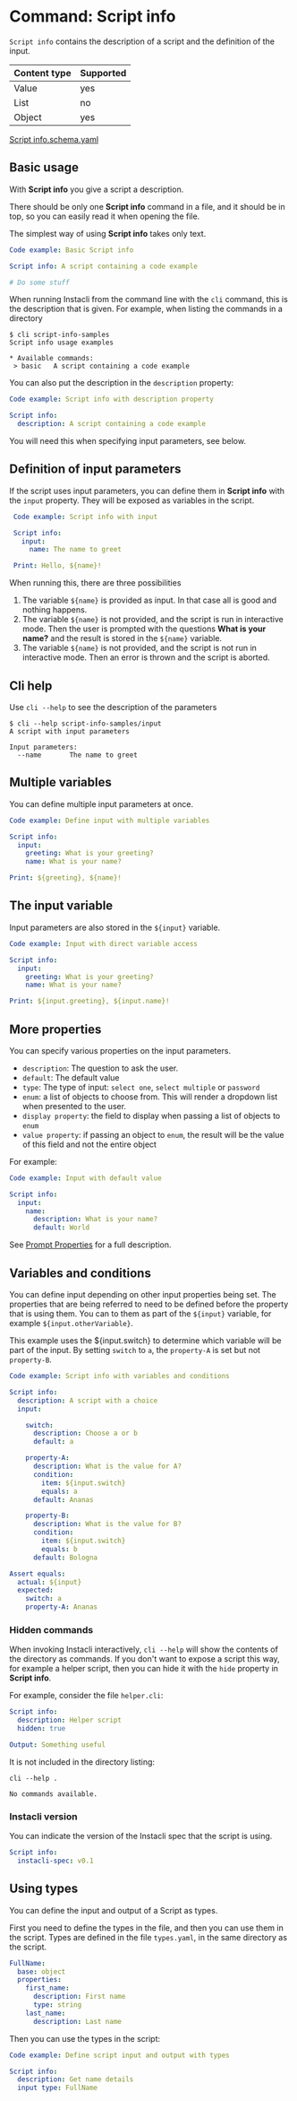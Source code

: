 # Command: Script info

`Script info` contains the description of a script and the definition of the input.

| Content type | Supported |
|--------------|-----------|
| Value        | yes       |
| List         | no        |
| Object       | yes       |

[Script info.schema.yaml](schema/Script%20info.schema.yaml)

## Basic usage

With **Script info** you give a script a description.

There should be only one **Script info** command in a file, and it should be in top, so you can easily read it when
opening the file.

The simplest way of using **Script info** takes only text.

```yaml instacli
Code example: Basic Script info

Script info: A script containing a code example

# Do some stuff
```

When running Instacli from the command line with the `cli` command, this is the description that is given. For example,
when listing the commands in a directory

```
$ cli script-info-samples 
Script info usage examples

* Available commands: 
 > basic   A script containing a code example
```

You can also put the description in the `description` property:

```yaml instacli
Code example: Script info with description property

Script info:
  description: A script containing a code example
```

You will need this when specifying input parameters, see below.

## Definition of input parameters

If the script uses input parameters, you can define them in **Script info** with the `input` property. They will be
exposed as variables in the script.

<!-- yaml instacli
${input}:
 name: world
-->

 ```yaml instacli
  Code example: Script info with input

  Script info:
    input:
      name: The name to greet

  Print: Hello, ${name}!
```

When running this, there are three possibilities

1. The variable `${name}` is provided as input. In that case all is good and nothing happens.
2. The variable `${name}` is not provided, and the script is run in interactive mode. Then the user is prompted with the
   questions **What is your name?** and the result is stored in the `${name}` variable.
3. The variable `${name}` is not provided, and the script is not run in interactive mode. Then an error is thrown and
   the script is aborted.

## Cli help

Use `cli --help` to see the description of the parameters

```
$ cli --help script-info-samples/input
A script with input parameters

Input parameters:
  --name       The name to greet
```

## Multiple variables

You can define multiple input parameters at once.

<!-- yaml instacli
${input}:
   greeting: Hello
   name: world
-->

```yaml instacli
Code example: Define input with multiple variables

Script info:
  input:
    greeting: What is your greeting?
    name: What is your name?

Print: ${greeting}, ${name}!
```

## The input variable

Input parameters are also stored in the `${input}` variable.

<!-- yaml instacli
${input}:
   greeting: Hello
   name: world
-->

```yaml instacli
Code example: Input with direct variable access

Script info:
  input:
    greeting: What is your greeting?
    name: What is your name?

Print: ${input.greeting}, ${input.name}!
```

## More properties

You can specify various properties on the input parameters.

* `description`: The question to ask the user.
* `default`: The default value
* `type`: The type of input: `select one`, `select multiple` or `password`
* `enum`: a list of objects to choose from. This will render a dropdown list when presented to the user.
* `display property`: the field to display when passing a list of objects to `enum`
* `value property`: if passing an object to `enum`, the result will be the value of this field and not the entire object

For example:

```yaml instacli
Code example: Input with default value

Script info:
  input:
    name:
      description: What is your name?
      default: World
```

See [Prompt Properties](../user-interaction/Prompt.spec.md#prompt-properties) for a full description.

## Variables and conditions

You can define input depending on other input properties being set. The properties that are being referred to need to be
defined before the property that is using them. You can to them as part of the `${input}` variable, for example
`${input.otherVariable}`.

This example uses the ${input.switch} to determine which variable will be part of the input. By setting `switch` to `a`,
the `property-A` is set but not `property-B`.

<!-- yaml instacli
${input}: { }
-->

<!-- TODO Make this run in interactive mode, so we can use 'Answers' for a more compelling example. --> 

```yaml instacli
Code example: Script info with variables and conditions

Script info:
  description: A script with a choice
  input:

    switch:
      description: Choose a or b
      default: a

    property-A:
      description: What is the value for A?
      condition:
        item: ${input.switch}
        equals: a
      default: Ananas

    property-B:
      description: What is the value for B?
      condition:
        item: ${input.switch}
        equals: b
      default: Bologna

Assert equals:
  actual: ${input}
  expected:
    switch: a
    property-A: Ananas
```

### Hidden commands

When invoking Instacli interactively, `cli --help` will show the contents of the directory as commands. If you don't
want to expose a script this way, for example a helper script, then you can hide it with the `hide` property in **Script
info**.

For example, consider the file `helper.cli`:

```yaml file:helper.cli
Script info:
  description: Helper script
  hidden: true

Output: Something useful
```

It is not included in the directory listing:

```shell cli
cli --help .
```

```output
No commands available.
```

### Instacli version

You can indicate the version of the Instacli spec that the script is using.

```yaml instacli
Script info:
  instacli-spec: v0.1
```

## Using types

You can define the input and output of a Script as types.

First you need to define the types in the file, and then you can use them in the script. Types are defined in the file
`types.yaml`, in the same directory as the script.

```yaml file:types.yaml
FullName:
  base: object
  properties:
    first_name:
      description: First name
      type: string
    last_name:
      description: Last name
```

Then you can use the types in the script:

<!-- yaml instacli
${input}:
  first_name: Alice
  last_name: Wonderland
-->

```yaml instacli
Code example: Define script input and output with types

Script info:
  description: Get name details
  input type: FullName
```

<!-- yaml instacli
Output: Hello, ${input.first_name} ${input.last_name}

Expected output: Hello, Alice Wonderland
-->

